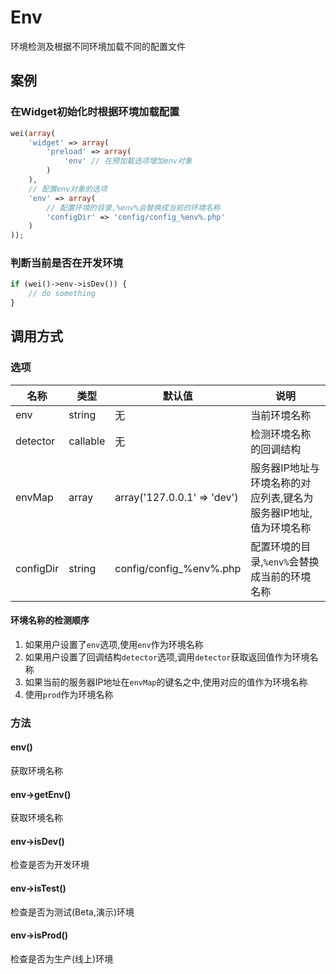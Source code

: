 Env
===

环境检测及根据不同环境加载不同的配置文件

案例
----

### 在Widget初始化时根据环境加载配置

```php
wei(array(
    'widget' => array(
        'preload' => array(
            'env' // 在预加载选项增加env对象
        )
    ),
    // 配置env对象的选项
    'env' => array(
        // 配置环境的目录,%env%会替换成当前的环境名称
        'configDir' => 'config/config_%env%.php'
    )
));
```

### 判断当前是否在开发环境

```php
if (wei()->env->isDev()) {
    // do something
}
```

调用方式
--------

### 选项

名称      | 类型      | 默认值                      | 说明
----------|-----------|-----------------------------|------
env       | string    | 无                          | 当前环境名称
detector  | callable  | 无                          | 检测环境名称的回调结构
envMap    | array     | array('127.0.0.1' => 'dev') | 服务器IP地址与环境名称的对应列表,键名为服务器IP地址,值为环境名称
configDir | string    | config/config_%env%.php     | 配置环境的目录,`%env%`会替换成当前的环境名称

#### 环境名称的检测顺序

1. 如果用户设置了`env`选项,使用`env`作为环境名称
2. 如果用户设置了回调结构`detector`选项,调用`detector`获取返回值作为环境名称
3. 如果当前的服务器IP地址在`envMap`的键名之中,使用对应的值作为环境名称
4. 使用`prod`作为环境名称

### 方法

#### env()
获取环境名称

#### env->getEnv()
获取环境名称

#### env->isDev()
检查是否为开发环境

#### env->isTest()
检查是否为测试(Beta,演示)环境

#### env->isProd()
检查是否为生产(线上)环境
